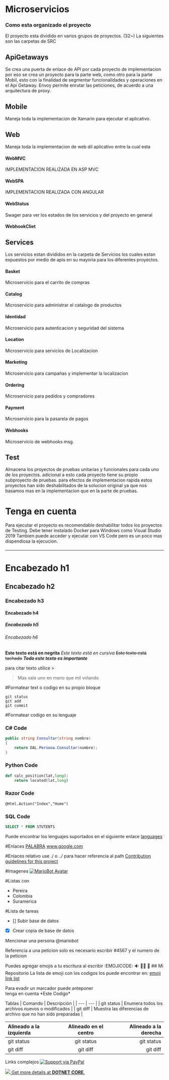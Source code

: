 # Microservicios

### Como esta organizado el proyecto

El proyecto esta dividido en varios grupos de proyectos. (32~) La siguientes son las carpetas de SRC

## ApiGetaways
Se crea una puerta de enlace de API por cada proyecto de implementacion por eso se crea un proyecto para la parte web, como otro para la parte Mobil, esto con la finalidad de segmentar funcionalidades y operaciones en el Api Getaway. 
Envoy permite enrutar las peticiones, de acuerdo a una arquitectura de proxy.

## Mobile 
Maneja toda la implementacion de Xamarin para ejecutar el aplicativo. 

## Web
Maneja toda la implementacion de web dil aplicativo entre la cual esta
#### WebMVC 
IMPLEMENTACION REALIZADA EN ASP MVC
#### WebSPA 
IMPLEMENTACION REALIZADA CON ANGULAR
#### WebStatus 
Swager para ver los estados de los servicios y del proyecto en general
#### WebhookCliet

## Services
Los servicios estan divididos en la carpeta de Servicios los cuales estan expuestos por medio de apis en su mayoria para los diferentes proyectos.

#### Basket
Microservicio para el carrito de compras
#### Catalog
Microservicio para administrar el catalogo de productos
#### Identidad
Microservicio para autenticacion y seguridad del sistema
#### Location
Microservicio para servicios de Localizacion
#### Marketing
Microservicio para campañas y implementar la localizacion
#### Ordering
Microservicio para pedidos y compradores
#### Payment
Microservicio para la pasarela de pagos
#### Webhooks
Microservicio de webhooks msg. 

## Test
Almacena los proyectos de pruebas unitarias y funcionales para cada uno de los proyectos. adicional a esto cada proyecto tiene su propio subproyecto de pruebas. para efectos de implementacion rapida estos proyectos han sido deshabilitados de la solucion original ya que nos basamos mas en la implementacion que en la parte de pruebas. 

# Tenga en cuenta
Para ejecutar el proyecto es recomendable deshabilitar todos los proyectos de Testing. 
Debe tener instalado Docker para Windows como Visual Studio 2019
Tambien puede acceder y ejecutar con VS Code pero es un poco mas dispendiosa la ejecucion. 

####
####
####
####
####
####
####






























----------------------------------------------------------------------------
# Encabezado h1
## Encabezado h2
### Encabezado h3
#### Encabezado h4
##### Encabezado h5
###### Encabezado h6

**Este texto está en negrita**
*Este texto está en cursiva*
~~Este texto está tachado~~
***Todo este texto es importante***

para citar texto utilice >
> Mas vale uno en mano que mil volando

#Formatear text o codigo en su propio bloque
```
git status
git add
git commit
```
#Formatear codigo en su lenguaje
### C# Code
``` C#
public string Consultar(string nombre)
{
    return DAL.Persona.Consultar(nombre);
}
```
### Python Code
``` python
def calc_position(lat,long):
    return located(lat,long)
```
### Razor Code
``` HTML+Razor
@Html.Action("Index","Home")
```
###  SQL Code
``` SQL
SELECT * FROM STUTENTS
```

Puede encontrar los lenguajes suportados en el siguiente enlace [languages](https://github.com/github/linguist/blob/master/lib/linguist/languages.yml)

#Enlaces
[PALABRA](ENLACE)
www.google.com

#Enlaces relativo
use ./ o ../ para hacer referencia al path
[Contribution guidelines for this project](docs/CONTRIBUTING.md)

#Imagenes
[![MarioBot Avatar](https://mariobot.files.wordpress.com/2009/12/mariobotavatar2.jpg?w=158&h=168)](https://mariobot.wordpress.com/)

#Listas con
- Pereira
- Colombia
- Suramerica

#Lista de tareas
- [] Subir base de datos
- [x] Crear copia de base de datos

Mencionar una persona @mariobot

Referencia a una peticion solo es necesario escribir #4567 y el numero de la peticion

Puedes agregar emojis a tu escritura al escribir :EMOJICODE:
🔉 🔧🔴
🔴 ## Mi Repositorio
La lista de emoji con los codigos los puede encontrar en: [emoji link list](https://www.webfx.com/tools/emoji-cheat-sheet/)

Para evadir un marcador puede anteponer \
tenga en cuenta \*Este Codigo\*

Tablas
| Comando | Descripción |
| --- | --- |
| git status | Enumera todos los archivos nuevos o modificados |
| git diff | Muestra las diferencias de archivo que no han sido preparadas |

| Alineado a la izquierda | Alineado en el centro | Alineado a la derecha |
| :--- | :---: | ---: |
| git status | git status | git status |
| git diff | git diff | git diff |

Links complejos
[![Support via PayPal](https://cdn.rawgit.com/twolfson/paypal-github-button/1.0.0/dist/button.svg)](https://www.paypal.me/)

[![](https://programmingapplicationinsights.files.wordpress.com/2020/02/256px-.net_core_logo.svg_.png?w=128) Get more details at **DOTNET CORE**.](https://docs.microsoft.com/en-us/dotnet/core/)
